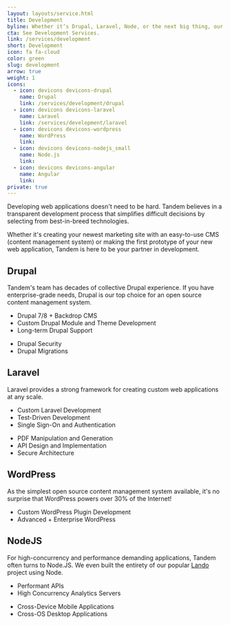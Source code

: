```yaml
---
layout: layouts/service.html
title: Development
byline: Whether it’s Drupal, Laravel, Node, or the next big thing, our developers create simple solutions that are built to last.
cta: See Development Services.
link: /services/development
short: Development
icon: fa fa-cloud
color: green
slug: development
arrow: true
weight: 1
icons:
  - icon: devicons devicons-drupal
    name: Drupal
    link: /services/development/drupal
  - icon: devicons devicons-laravel
    name: Laravel
    link: /services/development/laravel
  - icon: devicons devicons-wordpress
    name: WordPress
    link:
  - icon: devicons devicons-nodejs_small
    name: Node.js
    link:
  - icon: devicons devicons-angular
    name: Angular
    link:
private: true
---
```


Developing web applications doesn't need to be hard. Tandem believes in a transparent development process that simplifies difficult decisions by selecting from best-in-breed technologies.

Whether it's creating your newest marketing site with an easy-to-use CMS (content management system) or making the first prototype of your new web application, Tandem is here to be your partner in development.

<div class="row">
  <div class="col-sm-3">
    <h2 id="drupal">Drupal</h2>
  </div>
  <div class="col-sm-9">
    <p>Tandem's team has decades of collective Drupal experience. If you have enterprise-grade needs, Drupal is our top choice for an open source content management system.</p>
    <div class="row">
      <div class="col-sm-6">
        <ul>
          <li>Drupal 7/8 + Backdrop CMS</li>
          <li>Custom Drupal Module and Theme Development</li>
          <li>Long-term Drupal Support</li>
        </ul>
      </div>
      <div class="col-sm-6">
        <ul>
          <li>Drupal Security</li>
          <li>Drupal Migrations</li>
        </ul>
      </div>
    </div>
  </div>
</div>
<div class="row">
  <div class="col-sm-3">
    <h2 id="laravel">Laravel</h2>
  </div>
  <div class="col-sm-9">
    <p>Laravel provides a strong framework for creating custom web applications at any scale.</p>
    <div class="row">
      <div class="col-sm-6">
        <ul>
          <li>Custom Laravel Development</li>
          <li>Test-Driven Development</li>
          <li>Single Sign-On and Authentication</li>
        </ul>
      </div>
      <div class="col-sm-6">
        <ul>
          <li>PDF Manipulation and Generation</li>
          <li>API Design and Implementation</li>
          <li>Secure Architecture</li>
        </ul>
      </div>
    </div>
  </div>
</div>
<div class="row">
  <div class="col-sm-3">
    <h2 id="wordpress">WordPress</h2>
  </div>
  <div class="col-sm-9">
    <p>As the simplest open source content management system available, it's no surprise that WordPress powers over 30% of the Internet!</p>
    <div class="row">
      <div class="col-sm-6">
        <ul>
          <li>Custom WordPress Plugin Development</li>
          <li>Advanced + Enterprise WordPress</li>
        </ul>
      </div>
    </div>
  </div>
</div>
<div class="row">
  <div class="col-sm-3">
    <h2 id="nodejs">NodeJS</h2>
  </div>
  <div class="col-sm-9">
    <p>For high-concurrency and performance demanding applications, Tandem often turns to Node.JS. We even built the entirety of our popular <a href="https://www.github.com/kalabox/lando">Lando</a> project using Node.</p>
    <div class="row">
      <div class="col-sm-6">
        <ul>
          <li>Performant APIs</li>
          <li>High Concurrency Analytics Servers</li>
        </ul>
      </div>
      <div class="col-sm-6">
        <ul>
          <li>Cross-Device Mobile Applications</li>
          <li>Cross-OS Desktop Applications</li>
        </ul>
      </div>
    </div>
  </div>
</div>
